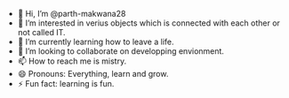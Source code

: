- 👋 Hi, I’m @parth-makwana28
- 👀 I’m interested in verius objects which is connected with each other or not called IT.
- 🌱 I’m currently learning how to leave a life.
- 💞️ I’m looking to collaborate on developping envionment.
- 📫 How to reach me is mistry.
- 😄 Pronouns: Everything, learn and grow.
- ⚡ Fun fact: learning is fun.

<!---
parth-makwana28/parth-makwana28 is a ✨ special ✨ repository because its `README.md` (this file) appears on your GitHub profile.
You can click the Preview link to take a look at your changes.
--->
